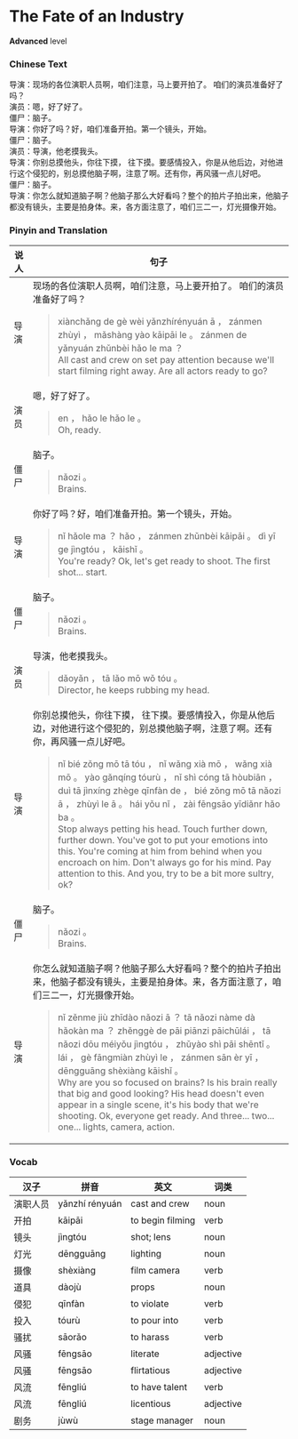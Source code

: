 # The Fate of an Industry
**Advanced** level
### Chinese Text
导演：现场的各位演职人员啊，咱们注意，马上要开拍了。 咱们的演员准备好了吗？<br />演员：嗯，好了好了。<br />僵尸：脑子。<br />导演：你好了吗？好，咱们准备开拍。第一个镜头，开始。<br />僵尸：脑子。<br />演员：导演，他老摸我头。<br />导演：你别总摸他头，你往下摸， 往下摸。要感情投入，你是从他后边，对他进行这个侵犯的，别总摸他脑子啊，注意了啊。还有你，再风骚一点儿好吧。<br />僵尸：脑子。<br />导演：你怎么就知道脑子啊？他脑子那么大好看吗？整个的拍片子拍出来，他脑子都没有镜头，主要是拍身体。来，各方面注意了，咱们三二一，灯光摄像开始。

### Pinyin and Translation
|说人|句子|
|----|----|
|导演|现场的各位演职人员啊，咱们注意，马上要开拍了。 咱们的演员准备好了吗？<blockquote>xiànchǎng de gè wèi yǎnzhírényuán ā ， zánmen zhùyì ， mǎshàng yào kāipāi le 。  zánmen de yǎnyuán zhǔnbèi hǎo le ma ？<br />All cast and crew on set pay attention because we'll start filming right away. Are all actors ready to go?</blockquote>|
|演员|嗯，好了好了。<blockquote>en ， hǎo le hǎo le 。<br />Oh, ready.</blockquote>|
|僵尸|脑子。<blockquote>nǎozi 。<br />Brains.</blockquote>|
|导演|你好了吗？好，咱们准备开拍。第一个镜头，开始。<blockquote>nǐ hǎole ma ？ hǎo ， zánmen zhǔnbèi kāipāi 。 dì  yī ge jìngtóu ， kāishǐ 。<br />You're ready? Ok, let's get ready to shoot. The first shot... start.</blockquote>|
|僵尸|脑子。<blockquote>nǎozi 。<br />Brains.</blockquote>|
|演员|导演，他老摸我头。<blockquote>dǎoyǎn ， tā lǎo mō wǒ tóu 。<br />Director, he keeps rubbing my head.</blockquote>|
|导演|你别总摸他头，你往下摸， 往下摸。要感情投入，你是从他后边，对他进行这个侵犯的，别总摸他脑子啊，注意了啊。还有你，再风骚一点儿好吧。<blockquote>nǐ bié zǒng mō tā tóu ， nǐ wǎng xià mō ，  wǎng xià mō 。 yào gǎnqíng tóurù ， nǐ shì cóng tā hòubiān ， duì tā jìnxíng zhège qīnfàn de ， bié zǒng mō tā nǎozi ā ， zhùyì le ā 。 hái yǒu nǐ ， zài fēngsāo yīdiǎnr hǎo ba 。<br />Stop always petting his head. Touch further down, further down. You've got to put your emotions into this. You're coming at him from behind when you encroach on him. Don't always go for his mind. Pay attention to this. And you, try to be a bit more sultry, ok?</blockquote>|
|僵尸|脑子。<blockquote>nǎozi 。<br />Brains.</blockquote>|
|导演|你怎么就知道脑子啊？他脑子那么大好看吗？整个的拍片子拍出来，他脑子都没有镜头，主要是拍身体。来，各方面注意了，咱们三二一，灯光摄像开始。<blockquote>nǐ zěnme jiù zhīdào nǎozi ā ？ tā nǎozi nàme dà hǎokàn ma ？ zhěnggè de pāi piānzi pāichūlái ， tā nǎozi dōu méiyǒu jìngtóu ， zhǔyào shì pāi shēntǐ 。 lái ， gè fāngmiàn zhùyì le ， zánmen sān èr yī ， dēngguāng shèxiàng kāishǐ 。<br />Why are you so focused on brains? Is his brain really that big and good looking? His head doesn't even appear in a single scene, it's his body that we're shooting. Ok, everyone get ready. And three... two... one... lights, camera, action.</blockquote>|
### Vocab
|汉子|拼音|英文|词类|
|----|----|----|----|
|演职人员|yǎnzhí rényuán|cast and crew|noun|
|开拍|kāipāi|to begin filming|verb|
|镜头|jìngtóu|shot; lens|noun|
|灯光|dēngguāng|lighting|noun|
|摄像|shèxiàng|film camera|verb|
|道具|dàojù|props|noun|
|侵犯|qīnfàn|to violate|verb|
|投入|tóurù|to pour into|verb|
|骚扰|sāorǎo|to harass|verb|
|风骚|fēngsāo|literate|adjective|
|风骚|fēngsāo|flirtatious|adjective|
|风流|fēngliú|to have talent|verb|
|风流|fēngliú|licentious|adjective|
|剧务|jùwù|stage manager|noun|